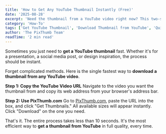 ```yaml
---
title: 'How to Get Any YouTube Thumbnail Instantly (Free)'
date: '2025-08-28'
excerpt: 'Need the thumbnail from a YouTube video right now? This two-step guide shows you how to get any thumbnail in seconds using a free online tool.'
category: 'How-To'
tags: ['Get YouTube Thumbnail', 'Download Thumbnail from YouTube', 'Quick Tip']
author: 'The PixThumb Team'
readTime: '2 min read'
---
```


Sometimes you just need to **get a YouTube thumbnail** fast. Whether it's for a presentation, a social media post, or design inspiration, the process should be instant.

Forget complicated methods. Here is the single fastest way to **download a thumbnail from any YouTube video**.

**Step 1: Copy the YouTube Video URL**
Navigate to the video you want the thumbnail from and copy its web address from your browser's address bar.

**Step 2: Use PixThumb.com**
Go to [PixThumb.com](https://pixthumb.com), paste the URL into the box, and click "Get Thumbnails." All available sizes will appear instantly. Click "Download" on the one you need.

That's it. The entire process takes less than 10 seconds. It's the most efficient way to **get a thumbnail from YouTube** in full quality, every time.